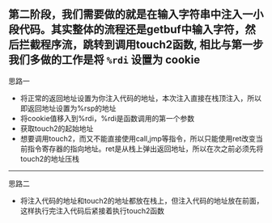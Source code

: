 第二阶段，我们需要做的就是在输入字符串中注入一小段代码。其实整体的流程还是getbuf中输入字符，然后拦截程序流，跳转到调用touch2函数, 相比与第一步我们多做的工作是将 `%rdi` 设置为 cookie
---
思路一
- 将正常的返回地址设置为你注入代码的地址，本次注入直接在栈顶注入，所以即返回地址设置为%rsp的地址
- 将cookie值移入到%rdi，%rdi是函数调用的第一个参数
- 获取touch2的起始地址
- 想要调用touch2，而又不能直接使用call,jmp等指令，所以只能使用ret改变当前指令寄存器的指向地址。ret是从栈上弹出返回地址，所以在次之前必须先将touch2的地址压栈
---
思路二
- 将注入代码的地址和touch2的地址都放在栈上，但注入代码的地址放在前面，这样执行完注入代码后紧接着执行touch2函数
